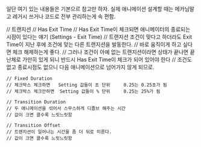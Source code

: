 일단 여기 있는 내용들은 기본으르 참고만 하자. 실제 애니메이션 설계할 때는 메카님말고 레거시 쓰거나 코드로 전부 관리하는게 속 편함.

// 트랜지션
    // Has Exit Time
    // Has Exit Time이 체크되면 애니메이터의 종료되는 시점이 있다는 얘기 (Settings - Exit Time)
    // 트랜지션 조건이 맞다고 하더라도 Exit Time이 지난 후에 조건에 맞는 다른 트랜지션을 발동한다.
    // 바로 움직이게 하고 싶다면 체크 해제하는게 좋다.
    // 그러나 조건이 아예 없는 트랜지션이라면 상태가 끝나면 끝난체로 가만히 있게 되니 반드시 Has Exit Time이 체크가 되어 있어야 한다
    // 조건도 없고 종료시점도 없으니 다음 애니메이션으로 넘어가지 않게 되므로.

    // Fixed Duration
    // 체크박스 체크하면   Setting 값들이 초 단위     0.25는 0.25초가 됨
    // 체크박스 체크안하면  Setting 값들이 % 단위     0.25는 25%가 됨
    
    // Transition Duration
    // 두 애니메이션을 섞어서 스무스하게 디졸브 해주는 시간
    // 값이 크면 클수록 느릿느릿함
    
    // Transition Offset
    // 트랜지션이 일어나는 시간을 좀 더 뒤로 미룬다.
    // 값이 크면 클수록 느릿느릿함
